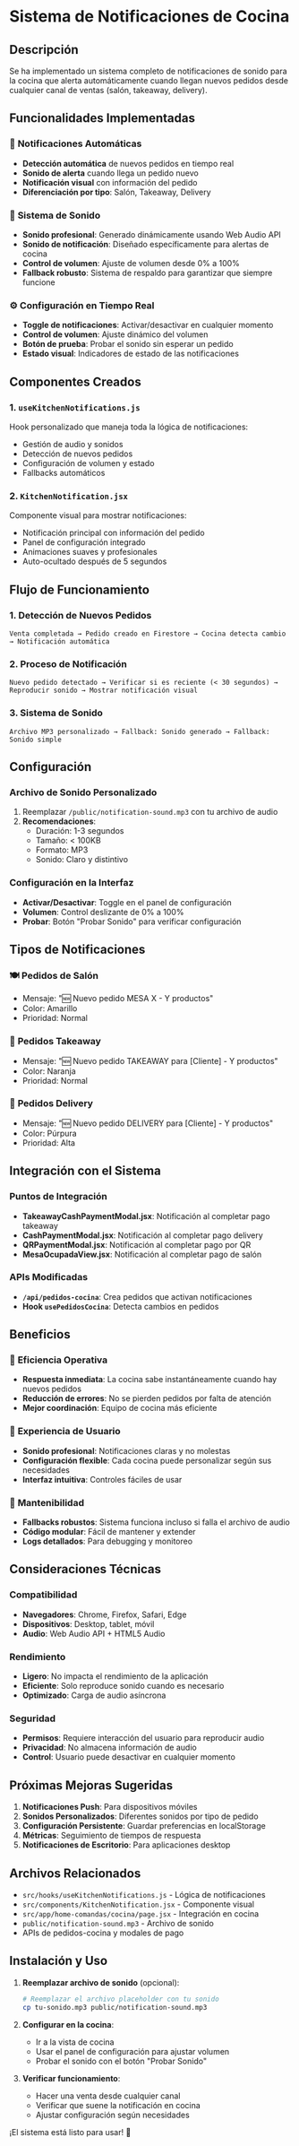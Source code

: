 # Sistema de Notificaciones de Cocina

## Descripción

Se ha implementado un sistema completo de notificaciones de sonido para la cocina que alerta automáticamente cuando llegan nuevos pedidos desde cualquier canal de ventas (salón, takeaway, delivery).

## Funcionalidades Implementadas

### 🔔 **Notificaciones Automáticas**
- **Detección automática** de nuevos pedidos en tiempo real
- **Sonido de alerta** cuando llega un pedido nuevo
- **Notificación visual** con información del pedido
- **Diferenciación por tipo**: Salón, Takeaway, Delivery

### 🎵 **Sistema de Sonido**
- **Sonido profesional**: Generado dinámicamente usando Web Audio API
- **Sonido de notificación**: Diseñado específicamente para alertas de cocina
- **Control de volumen**: Ajuste de volumen desde 0% a 100%
- **Fallback robusto**: Sistema de respaldo para garantizar que siempre funcione

### ⚙️ **Configuración en Tiempo Real**
- **Toggle de notificaciones**: Activar/desactivar en cualquier momento
- **Control de volumen**: Ajuste dinámico del volumen
- **Botón de prueba**: Probar el sonido sin esperar un pedido
- **Estado visual**: Indicadores de estado de las notificaciones

## Componentes Creados

### 1. `useKitchenNotifications.js`
Hook personalizado que maneja toda la lógica de notificaciones:
- Gestión de audio y sonidos
- Detección de nuevos pedidos
- Configuración de volumen y estado
- Fallbacks automáticos

### 2. `KitchenNotification.jsx`
Componente visual para mostrar notificaciones:
- Notificación principal con información del pedido
- Panel de configuración integrado
- Animaciones suaves y profesionales
- Auto-ocultado después de 5 segundos

## Flujo de Funcionamiento

### 1. **Detección de Nuevos Pedidos**
```
Venta completada → Pedido creado en Firestore → Cocina detecta cambio → Notificación automática
```

### 2. **Proceso de Notificación**
```
Nuevo pedido detectado → Verificar si es reciente (< 30 segundos) → Reproducir sonido → Mostrar notificación visual
```

### 3. **Sistema de Sonido**
```
Archivo MP3 personalizado → Fallback: Sonido generado → Fallback: Sonido simple
```

## Configuración

### Archivo de Sonido Personalizado
1. Reemplazar `/public/notification-sound.mp3` con tu archivo de audio
2. **Recomendaciones**:
   - Duración: 1-3 segundos
   - Tamaño: < 100KB
   - Formato: MP3
   - Sonido: Claro y distintivo

### Configuración en la Interfaz
- **Activar/Desactivar**: Toggle en el panel de configuración
- **Volumen**: Control deslizante de 0% a 100%
- **Probar**: Botón "Probar Sonido" para verificar configuración

## Tipos de Notificaciones

### 🍽️ **Pedidos de Salón**
- Mensaje: "🆕 Nuevo pedido MESA X - Y productos"
- Color: Amarillo
- Prioridad: Normal

### 🥡 **Pedidos Takeaway**
- Mensaje: "🆕 Nuevo pedido TAKEAWAY para [Cliente] - Y productos"
- Color: Naranja
- Prioridad: Normal

### 🚚 **Pedidos Delivery**
- Mensaje: "🆕 Nuevo pedido DELIVERY para [Cliente] - Y productos"
- Color: Púrpura
- Prioridad: Alta

## Integración con el Sistema

### Puntos de Integración
- **TakeawayCashPaymentModal.jsx**: Notificación al completar pago takeaway
- **CashPaymentModal.jsx**: Notificación al completar pago delivery
- **QRPaymentModal.jsx**: Notificación al completar pago por QR
- **MesaOcupadaView.jsx**: Notificación al completar pago de salón

### APIs Modificadas
- **`/api/pedidos-cocina`**: Crea pedidos que activan notificaciones
- **Hook `usePedidosCocina`**: Detecta cambios en pedidos

## Beneficios

### 🚀 **Eficiencia Operativa**
- **Respuesta inmediata**: La cocina sabe instantáneamente cuando hay nuevos pedidos
- **Reducción de errores**: No se pierden pedidos por falta de atención
- **Mejor coordinación**: Equipo de cocina más eficiente

### 🎯 **Experiencia de Usuario**
- **Sonido profesional**: Notificaciones claras y no molestas
- **Configuración flexible**: Cada cocina puede personalizar según sus necesidades
- **Interfaz intuitiva**: Controles fáciles de usar

### 🔧 **Mantenibilidad**
- **Fallbacks robustos**: Sistema funciona incluso si falla el archivo de audio
- **Código modular**: Fácil de mantener y extender
- **Logs detallados**: Para debugging y monitoreo

## Consideraciones Técnicas

### Compatibilidad
- **Navegadores**: Chrome, Firefox, Safari, Edge
- **Dispositivos**: Desktop, tablet, móvil
- **Audio**: Web Audio API + HTML5 Audio

### Rendimiento
- **Ligero**: No impacta el rendimiento de la aplicación
- **Eficiente**: Solo reproduce sonido cuando es necesario
- **Optimizado**: Carga de audio asíncrona

### Seguridad
- **Permisos**: Requiere interacción del usuario para reproducir audio
- **Privacidad**: No almacena información de audio
- **Control**: Usuario puede desactivar en cualquier momento

## Próximas Mejoras Sugeridas

1. **Notificaciones Push**: Para dispositivos móviles
2. **Sonidos Personalizados**: Diferentes sonidos por tipo de pedido
3. **Configuración Persistente**: Guardar preferencias en localStorage
4. **Métricas**: Seguimiento de tiempos de respuesta
5. **Notificaciones de Escritorio**: Para aplicaciones desktop

## Archivos Relacionados

- `src/hooks/useKitchenNotifications.js` - Lógica de notificaciones
- `src/components/KitchenNotification.jsx` - Componente visual
- `src/app/home-comandas/cocina/page.jsx` - Integración en cocina
- `public/notification-sound.mp3` - Archivo de sonido
- APIs de pedidos-cocina y modales de pago

## Instalación y Uso

1. **Reemplazar archivo de sonido** (opcional):
   ```bash
   # Reemplazar el archivo placeholder con tu sonido
   cp tu-sonido.mp3 public/notification-sound.mp3
   ```

2. **Configurar en la cocina**:
   - Ir a la vista de cocina
   - Usar el panel de configuración para ajustar volumen
   - Probar el sonido con el botón "Probar Sonido"

3. **Verificar funcionamiento**:
   - Hacer una venta desde cualquier canal
   - Verificar que suene la notificación en cocina
   - Ajustar configuración según necesidades

¡El sistema está listo para usar! 🎉
